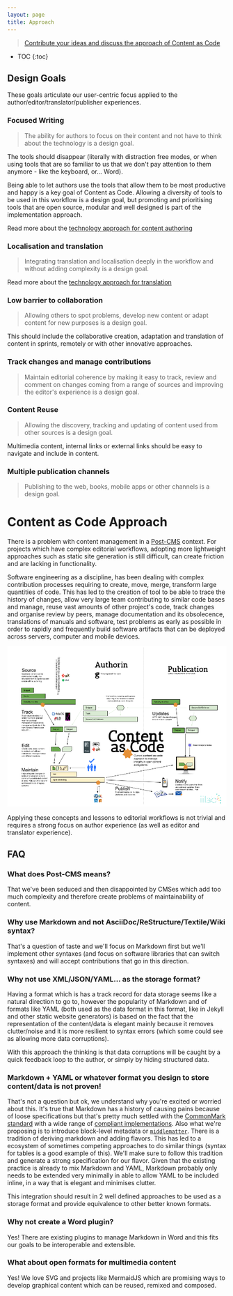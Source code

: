 ```yaml
---
layout: page
title: Approach
---
```


> [Contribute your ideas and discuss the approach of Content as Code](https://github.com/iilab/contentascode/issues/1)

* TOC
{:toc}


## Design Goals

These goals articulate our user-centric focus applied to the author/editor/translator/publisher experiences.

### Focused Writing

> The ability for authors to focus on their content and not have to think about the technology is a design goal.

The tools should disappear (literally with distraction free modes, or when using tools that are so familiar to us that we don't pay attention to them anymore - like the keyboard, or... Word).

Being able to let authors use the tools that allow them to be most productive and happy is a key goal of Content as Code. Allowing a diversity of tools to be used in this workflow is a design goal, but promoting and prioritising tools that are open source, modular and well designed is part of the implementation approach.

Read more about the [technology approach for content authoring](../technology/authoring)

### Localisation and translation

> Integrating translation and localisation deeply in the workflow and without adding complexity is a design goal.

Read more about the [technology approach for translation](../technology/translation)

### Low barrier to collaboration

> Allowing others to spot problems, develop new content or adapt content for new purposes is a design goal.

This should include the collaborative creation, adaptation and translation of content in sprints, remotely or with other innovative approaches.

### Track changes and manage contributions

> Maintain editorial coherence by making it easy to track, review and comment on changes coming from a range of sources and improving the editor's experience is a design goal.

### Content Reuse

> Allowing the discovery, tracking and updating of content used from other sources is a design goal.

Multimedia content, internal links or external links should be easy to navigate and include in content.

### Multiple publication channels

> Publishing to the web, books, mobile apps or other channels is a design goal.

# Content as Code Approach

There is a problem with content management in a [Post-CMS](#what-does-post-cms-means) context. For projects which have complex editorial workflows, adopting more lightweight approaches such as static site generation is still difficult, can create friction and are lacking in functionality.

Software engineering as a discipline, has been dealing with complex contribution processes requiring to create, move, merge, transform large quantities of code. This has led to the creation of tool to be able to trace the history of changes, allow very large team contributing to similar code bases and manage, reuse vast amounts of other project's code, track changes and organise review by peers, manage documentation and its obsolecence, translations of manuals and software, test problems as early as possible in order to rapidly and frequently build software artifacts that can be deployed across servers, computer and mobile devices.

![dependencies](images/dependencies.png)

Applying these concepts and lessons to editorial workflows is not trivial and requires a strong focus on author experience (as well as editor and translator experience).

## FAQ

### What does Post-CMS means?

That we've been seduced and then disappointed by CMSes which add too much complexity and therefore create problems of maintainability of content.

### Why use Markdown and not AsciiDoc/ReStructure/Textile/Wiki syntax?

That's a question of taste and we'll focus on Markdown first but we'll implement other syntaxes (and focus on software libraries that can switch syntaxes) and will accept contributions that go in this direction.

### Why not use XML/JSON/YAML... as the storage format?

Having a format which is has a track record for data storage seems like a natural direction to go to, however the popularity of Markdown and of formats like YAML (both used as the data format in this format, like in Jekyll and other static website generators) is based on the fact that the representation of the content/data is elegant mainly because it removes clutter/noise and it is more resilient to syntax errors (which some could see as allowing more data corruptions).

With this approach the thinking is that data corruptions will be caught by a quick feedback loop to the author, or simply by hiding structured data.

### Markdown + YAML or whatever format you design to store content/data is not proven!

That's not a question but ok, we understand why you're excited or worried about this. It's true that Markdown has a history of causing pains because of loose specifications but that's pretty much settled with the [CommonMark standard](http://commonmark.org/) with a wide range of [compliant implementations](https://github.com/jgm/CommonMark/wiki/List-of-CommonMark-Implementations). Also what we're proposing is to introduce block-level metadata or [```middlematter```](https://github.com/iilab/contentascode/issues/12). There is a tradition of deriving markdown and adding flavors. This has led to a ecosystem of sometimes competing approaches to do similar things (syntax for tables is a good example of this). We'll make sure to follow this tradition and generate a strong specification for our flavor. Given that the existing practice is already to mix Markdown and YAML, Markdown probably only needs to be extended very minimally in able to allow YAML to be included inline, in a way that is elegant and minimises clutter.

This integration should result in 2 well defined approaches to be used as a storage format and provide equivalence to other better known formats.

### Why not create a Word plugin?

Yes! There are existing plugins to manage Markdown in Word and this fits our goals to be interoperable and extensible.

### What about open formats for multimedia content

Yes! We love SVG and projects like MermaidJS which are promising ways to develop graphical content which can be reused, remixed and composed.

